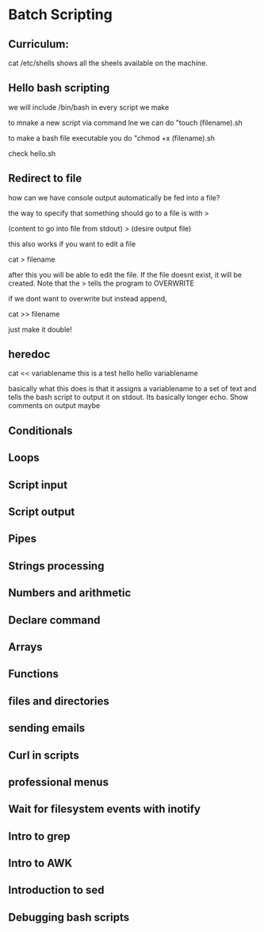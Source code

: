 # Batch Scripting

## Curriculum:
cat /etc/shells
shows all the sheels available on the machine. 
## Hello bash scripting
we will include /bin/bash in every script we make

to mnake a new script via command lne we can do "touch (filename).sh

to make a bash file executable you do "chmod +x (filename).sh

check hello.sh
## Redirect to file
how can we have console output automatically be fed into a file?

the way to specify that something should go to a file is with >

(content to go into file from stdout) > (desire output file)

this also works if you want to edit a file

cat > filename

after this you will be able to edit the file. If the file doesnt exist, it will be created. Note that the > tells the program to OVERWRITE

if we dont want to overwrite but instead append,

cat >> filename

just make it double!
## heredoc
cat << variablename
this is a test hello hello
variablename

basically what this does is that it assigns a variablename to a set of text and tells the bash script to output it on stdout. Its basically longer echo. Show comments on output maybe
## Conditionals

## Loops
## Script input
## Script output
## Pipes
## Strings processing
## Numbers and arithmetic
## Declare command
## Arrays
## Functions
## files and directories
## sending emails
## Curl in scripts
## professional menus
## Wait for filesystem events with inotify
## Intro to grep
## Intro to AWK
## Introduction to sed
## Debugging bash scripts

